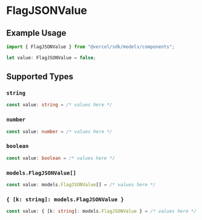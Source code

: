# FlagJSONValue

## Example Usage

```typescript
import { FlagJSONValue } from "@vercel/sdk/models/components";

let value: FlagJSONValue = false;
```

## Supported Types

### `string`

```typescript
const value: string = /* values here */
```

### `number`

```typescript
const value: number = /* values here */
```

### `boolean`

```typescript
const value: boolean = /* values here */
```

### `models.FlagJSONValue[]`

```typescript
const value: models.FlagJSONValue[] = /* values here */
```

### `{ [k: string]: models.FlagJSONValue }`

```typescript
const value: { [k: string]: models.FlagJSONValue } = /* values here */
```

